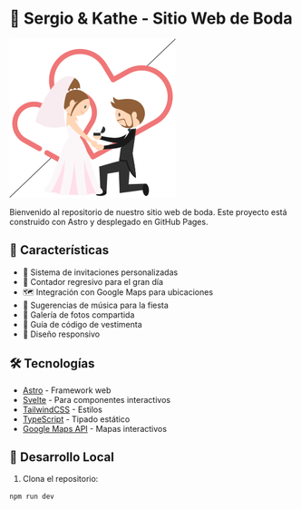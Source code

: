 # 💑 Sergio & Kathe - Sitio Web de Boda

![Wedding Site Preview](public/assets/images/wedding-invitation.gif)

Bienvenido al repositorio de nuestro sitio web de boda. Este proyecto está construido con Astro y desplegado en GitHub Pages.

## 🌟 Características

- 💌 Sistema de invitaciones personalizadas
- 📅 Contador regresivo para el gran día
- 🗺️ Integración con Google Maps para ubicaciones
- 🎵 Sugerencias de música para la fiesta
- 📸 Galería de fotos compartida
- 🎩 Guía de código de vestimenta
- 📱 Diseño responsivo

## 🛠️ Tecnologías

- [Astro](https://astro.build) - Framework web
- [Svelte](https://svelte.dev) - Para componentes interactivos
- [TailwindCSS](https://tailwindcss.com) - Estilos
- [TypeScript](https://www.typescriptlang.org) - Tipado estático
- [Google Maps API](https://developers.google.com/maps) - Mapas interactivos

## 🚀 Desarrollo Local

1. Clona el repositorio:
```
npm run dev
```
